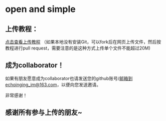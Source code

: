 # open and simple

## 上传教程：
[点击查看上传教程](https://blog.csdn.net/excelNo1/article/details/120533970?ops_request_misc=%257B%2522request%255Fid%2522%253A%2522167029680216782412563056%2522%252C%2522scm%2522%253A%252220140713.130102334.pc%255Fall.%2522%257D&request_id=167029680216782412563056&biz_id=0&utm_medium=distribute.pc_search_result.none-task-blog-2~all~first_rank_ecpm_v1~rank_v31_ecpm-1-120533970-null-null.142^v67^control,201^v4^add_ask,213^v2^t3_esquery_v3&utm_term=Github%20%E6%8F%90%E4%BA%A4%E4%BB%A3%E7%A0%81%E5%88%B0%E4%BB%96%E4%BA%BA%E4%BB%93%E5%BA%93%EF%BC%89&spm=1018.2226.3001.4187)
（如果本地没有安装Git，可以fork后在网页上传文件，然后按教程进行pull request，需要注意的是这种方式上传单个文件不能超过20M)


## 成为collaborator！
如果有朋友愿意成为collaborator也请发送您的github账号/邮箱到echoinging_im@163.com，以便向您发送邀请。

非常感谢！

## 感谢所有参与上传的朋友~
